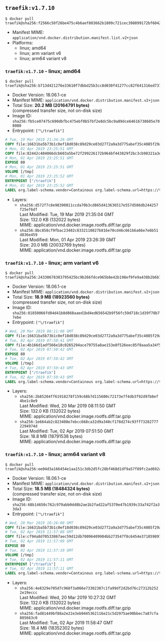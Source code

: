## `traefik:v1.7.10`

```console
$ docker pull traefik@sha256:f2566c50f26be475c4b6aef803662b1809c721cec398899172bf604277f56fda
```

-	Manifest MIME: `application/vnd.docker.distribution.manifest.list.v2+json`
-	Platforms:
	-	linux; amd64
	-	linux; arm variant v6
	-	linux; arm64 variant v8

### `traefik:v1.7.10` - linux; amd64

```console
$ docker pull traefik@sha256:b713d421276e33610f7dbbd25b3cc8d030f41277cc82f641316ed737a56d282a
```

-	Docker Version: 18.06.1-ce
-	Manifest MIME: `application/vnd.docker.distribution.manifest.v2+json`
-	Total Size: **20.2 MB (20164791 bytes)**  
	(compressed transfer size, not on-disk size)
-	Image ID: `sha256:fb5ce07475c690dbfbc475ebf0b57bf2e8dc5bc9a89dce64616738685e708080`
-	Entrypoint: `["\/traefik"]`

```dockerfile
# Tue, 19 Mar 2019 21:34:26 GMT
COPY file:16631ba5b73b1c0ef18d038c89d29ce03d2772a9a3d775abef35c4085f29a3bf in /etc/ssl/certs/ 
# Mon, 01 Apr 2019 23:25:51 GMT
COPY file:82442c484066dcb603a5be72f299226172b964bf443829f2bc3cb98321a3e28d in / 
# Mon, 01 Apr 2019 23:25:51 GMT
EXPOSE 80
# Mon, 01 Apr 2019 23:25:51 GMT
VOLUME [/tmp]
# Mon, 01 Apr 2019 23:25:52 GMT
ENTRYPOINT ["/traefik"]
# Mon, 01 Apr 2019 23:25:52 GMT
LABEL org.label-schema.vendor=Containous org.label-schema.url=https://traefik.io org.label-schema.name=Traefik org.label-schema.description=A modern reverse-proxy org.label-schema.version=v1.7.10 org.label-schema.docker.schema-version=1.0
```

-	Layers:
	-	`sha256:d572f7c8e98390811ccda70b3cd865d413636517e557d586db244257f25ef6df`  
		Last Modified: Tue, 19 Mar 2019 21:35:04 GMT  
		Size: 132.0 KB (132022 bytes)  
		MIME: application/vnd.docker.image.rootfs.diff.tar.gzip
	-	`sha256:8bc858cf9fbac23402c8332110827b816e70cd46c661b6a66e7e6b51d836e459`  
		Last Modified: Mon, 01 Apr 2019 23:26:39 GMT  
		Size: 20.0 MB (20032769 bytes)  
		MIME: application/vnd.docker.image.rootfs.diff.tar.gzip

### `traefik:v1.7.10` - linux; arm variant v6

```console
$ docker pull traefik@sha256:24330678303795425bc9b266fdce965b8e42b198ef9fe9a438b2b6b70169cede
```

-	Docker Version: 18.06.1-ce
-	Manifest MIME: `application/vnd.docker.distribution.manifest.v2+json`
-	Total Size: **18.9 MB (18923560 bytes)**  
	(compressed transfer size, not on-disk size)
-	Image ID: `sha256:01850066fd84d41b8d868aaed1bd4ed656542b9f56fc59d718c1d39f78b77ebe`
-	Entrypoint: `["\/traefik"]`

```dockerfile
# Wed, 20 Mar 2019 08:11:08 GMT
COPY file:16631ba5b73b1c0ef18d038c89d29ce03d2772a9a3d775abef35c4085f29a3bf in /etc/ssl/certs/ 
# Tue, 02 Apr 2019 07:50:41 GMT
COPY file:4b166d1adf566e18c0265294ace79755a8ae153e8f526eec85f8aaa5a34f5ec7 in / 
# Tue, 02 Apr 2019 07:50:42 GMT
EXPOSE 80
# Tue, 02 Apr 2019 07:50:42 GMT
VOLUME [/tmp]
# Tue, 02 Apr 2019 07:50:43 GMT
ENTRYPOINT ["/traefik"]
# Tue, 02 Apr 2019 07:50:43 GMT
LABEL org.label-schema.vendor=Containous org.label-schema.url=https://traefik.io org.label-schema.name=Traefik org.label-schema.description=A modern reverse-proxy org.label-schema.version=v1.7.10 org.label-schema.docker.schema-version=1.0
```

-	Layers:
	-	`sha256:2b85204ff61918278f159c68b7d115600c72173e7f4db3f92d97b8ef4be1c8e9`  
		Last Modified: Wed, 20 Mar 2019 08:11:50 GMT  
		Size: 132.0 KB (132022 bytes)  
		MIME: application/vnd.docker.image.rootfs.diff.tar.gzip
	-	`sha256:1e664ab2c823408e7ebcc668ca32d9a340cf178d274c93ff732827772294974d`  
		Last Modified: Tue, 02 Apr 2019 07:51:50 GMT  
		Size: 18.8 MB (18791538 bytes)  
		MIME: application/vnd.docker.image.rootfs.diff.tar.gzip

### `traefik:v1.7.10` - linux; arm64 variant v8

```console
$ docker pull traefik@sha256:ee04d3a166454e1aa151c3db2d5fc28bf468d1df9a57f89fc2ad692a8d02fb67
```

-	Docker Version: 18.06.1-ce
-	Manifest MIME: `application/vnd.docker.distribution.manifest.v2+json`
-	Total Size: **18.5 MB (18484324 bytes)**  
	(compressed transfer size, not on-disk size)
-	Image ID: `sha256:68b14650c762c979abb0dd8b2ae1b2fad22af5370e47b1939c33a742f2a33da3`
-	Entrypoint: `["\/traefik"]`

```dockerfile
# Wed, 20 Mar 2019 10:26:00 GMT
COPY file:16631ba5b73b1c0ef18d038c89d29ce03d2772a9a3d775abef35c4085f29a3bf in /etc/ssl/certs/ 
# Tue, 02 Apr 2019 11:57:08 GMT
COPY file:cf94a8d70533867aec59d12db70096409984bb273547f8c6454e3718598979cb in / 
# Tue, 02 Apr 2019 11:57:09 GMT
EXPOSE 80
# Tue, 02 Apr 2019 11:57:10 GMT
VOLUME [/tmp]
# Tue, 02 Apr 2019 11:57:11 GMT
ENTRYPOINT ["/traefik"]
# Tue, 02 Apr 2019 11:57:11 GMT
LABEL org.label-schema.vendor=Containous org.label-schema.url=https://traefik.io org.label-schema.name=Traefik org.label-schema.description=A modern reverse-proxy org.label-schema.version=v1.7.10 org.label-schema.docker.schema-version=1.0
```

-	Layers:
	-	`sha256:4e8329e705d7c968f3a066e73302387c1fa99df2d2bd76c27312b2522e19eccc`  
		Last Modified: Wed, 20 Mar 2019 10:27:32 GMT  
		Size: 132.0 KB (132022 bytes)  
		MIME: application/vnd.docker.image.rootfs.diff.tar.gzip
	-	`sha256:fad81449bf88a2e22e3eb9445362116e21c5d2975ae90bbec7a87cfa805663c0`  
		Last Modified: Tue, 02 Apr 2019 11:58:47 GMT  
		Size: 18.4 MB (18352302 bytes)  
		MIME: application/vnd.docker.image.rootfs.diff.tar.gzip
